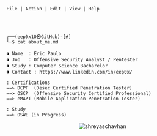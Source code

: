 ```
File | Action | Edit | View | Help




┌──(eep0x10㉿GitHub)-[#]
└─$ cat about_me.md

⁍ Name  : Eric Paulo
⁍ Job   : Offensive Security Analyst / Pentester
⁍ Study : Computer Science Bacharelor
⁍ Contact : https://www.linkedin.com/in/eep0x/

: Certifications 
==> DCPT  (Desec Certified Penetration Tester)
==> OSCP  (Offensive Security Certified Professional)
==> eMAPT (Mobile Application Penetration Tester)

: Study
==> OSWE (in Progress)
```
<p align="center"> <img src="https://komarev.com/ghpvc/?username=eep0x10&label=Profile%20views&color=0e75b6&style=flat" alt="shreyaschavhan" /> </p>
